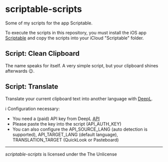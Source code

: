 # scriptable-scripts
Some of my scripts for the app Scriptable.

To execute the scripts in this repository, you must install the iOS app [Scriptable](https://scriptable.app/) and copy the scripts into your iCloud "Scriptable" folder.

## Script: Clean Clipboard
The name speaks for itself. A very simple script, but your clipboard shines afterwards 😉.

## Script: Translate
Translate your current clipboard text into another language with [DeepL](https://www.deepl.com/).

ℹ️ Configuration necessary:
- You need a (paid) API key from DeepL [API](https://www.deepl.com/en/docs-api/)
- Please paste the key into the script (API_AUTH_KEY)
- You can also configure the API_SOURCE_LANG (auto detection is supported), API_TARGET_LANG (default language), TRANSLATION_TARGET (QuickLook or Pasteboard)

---

*scriptable-scripts* is licensed under the
The Unlicense
